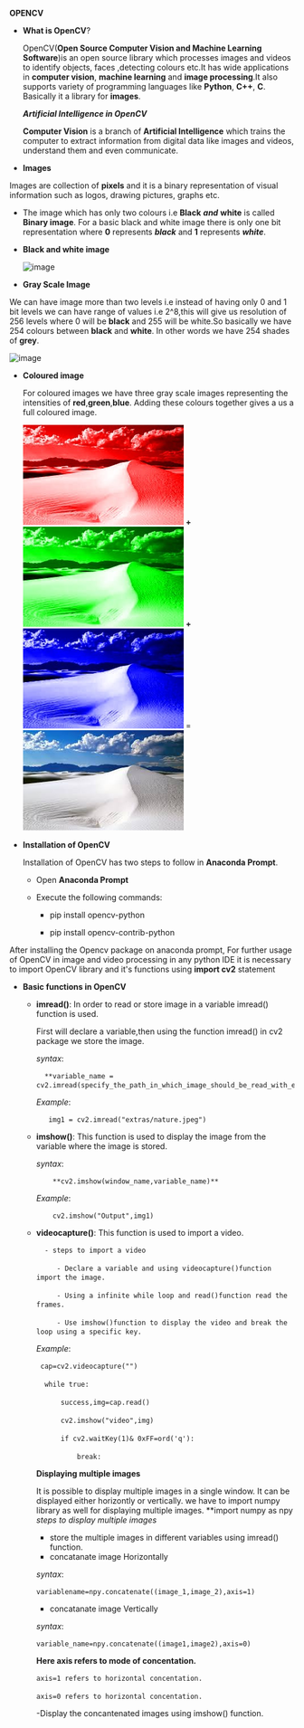 **OPENCV**

- **What is OpenCV**?

   OpenCV(**Open Source Computer Vision and Machine Learning Software**)is an open source library which processes images and videos to identify objects, faces ,detecting colours etc.It has wide applications in **computer vision**,
   **machine learning** and **image processing**.It also supports variety of programming languages like **Python**, **C++**, **C**. Basically it a library for **images**.
   
   ***Artificial Intelligence in OpenCV***
   
   **Computer Vision** is a branch of **Artificial Intelligence** which trains the computer to extract information from digital data like images and videos, understand them and even communicate.
   
 -   **Images**
   
   Images are collection of **pixels** and it is a binary representation of visual information such as logos, drawing pictures, graphs etc.
   
   - The image which has only two colours i.e **Black** ***and*** **white** is called **Binary image**.
     For a basic black and white image there is only one bit representation where **0** represents ***black*** and **1** represents ***white***.
     
-   **Black and white image**
   
    ![image](https://i.pinimg.com/236x/13/bc/e2/13bce226fa0d37b0ddca3ef09045d34d--monochrome-photography-black-white-photography.jpg)
   
   


 -   **Gray Scale Image**
   
   We can have image more than two levels i.e instead of having only 0 and 1 bit levels we can have range of values i.e 2^8,this will give us resolution of 256 levels where 0 will be
   **black** and 255 will be white.So basically we have 254 colours between **black** and **white**. In other words we have 254 shades of **grey**.
   
   ![image](https://i.stack.imgur.com/B2DBy.jpg)
   
-  **Coloured image**
   
   For coloured images we have three gray scale images representing the intensities of **red**,**green**,**blue**. Adding these colours together gives a us a full coloured       image.
   
   ![image](extras/red.jpg) **+** ![image](extras/blue.jpg) **+** ![image](extras/green.jpg) = ![image](extras/original.jpg)   
   
   
  
- **Installation of OpenCV**
   
   Installation of OpenCV has two steps to follow in **Anaconda Prompt**.
   - Open **Anaconda Prompt** 
   - Execute the following commands:
   
       - pip install opencv-python
       
       - pip install opencv-contrib-python
   
   
 After installing the Opencv package on anaconda prompt, For further usage of OpenCV in image and video processing in any python IDE it is necessary to import OpenCV library and it's functions using **import cv2** statement 
 
 
- **Basic functions in OpenCV**

  - **imread()**:
    In order to read or store image in a variable imread() function is used.
    
    First will declare a variable,then using the function imread() in cv2 package we store the image. 
       
       *syntax*:
       
          **variable_name = cv2.imread(specify_the_path_in_which_image_should_be_read_with_extensions)**
          
       *Example*:
       
           img1 = cv2.imread("extras/nature.jpeg")
          
          
          
   - **imshow()**:
            This function is used to display the image from the variable where the image is stored.
            
      *syntax*:
      
             **cv2.imshow(window_name,variable_name)**
             
     *Example*:
     
             cv2.imshow("Output",img1)
     
     
   - **videocapture()**:
               This function is used to import a video.
               
           - steps to import a video
           
              - Declare a variable and using videocapture()function import the image.
              
              - Using a infinite while loop and read()function read the frames.
              
              - Use imshow()function to display the video and break the loop using a specific key.
     
     
     *Example*: 
     
          cap=cv2.videocapture("")
          
           while true:
           
               success,img=cap.read()
               
               cv2.imshow("video",img)
               
               if cv2.waitKey(1)& 0xFF=ord('q'):
               
                   break:
                   
                   
     **Displaying multiple images**
     
       It is possible to display multiple images in a single window.
       It can be displayed either horizontly or vertically.
       we have to import numpy library as well for displaying multiple images.
        **import numpy as npy
       *steps to display multiple images*
       - store the multiple images in different variables using imread() function.
       - concatanate image Horizontally 
       
       *syntax*:
       
         variablename=npy.concatenate((image_1,image_2),axis=1)
         
       - concatanate image Vertically
       
       *syntax*:
       
         variable_name=npy.concatenate((image1,image2),axis=0)
         
        **Here axis refers to mode of concentation.**
         
         axis=1 refers to horizontal concentation.
         
         axis=0 refers to horizontal concentation.
         
        -Display the concantenated images using imshow() function.
        
     
     
     
     
     
     
     
     
     
     
     
               
            
          
    
 
   
   
   
  
   
